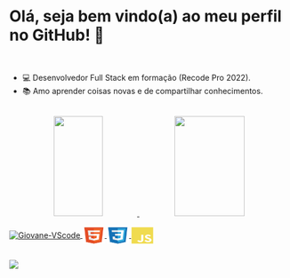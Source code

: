 # Olá, seja bem vindo(a) ao meu perfil no GitHub! 👋

<br>

- 💻 Desenvolvedor Full Stack em formação (Recode Pro 2022).
- 📚 Amo aprender coisas novas e de compartilhar conhecimentos. 

<br>

<div align="center" style="width: 100%; display: inline_block;">

 <a href="https://github.com/giovanesouza">
 <img height="180em" width="42%" src="https://github-readme-stats.vercel.app/api?username=giovanesouza&show_icons=true&theme=cobalt&include_all_commits=true&count_private=true"/>
 
 <img height="180em" width="50%" src="https://github-readme-stats.vercel.app/api/top-langs/?username=giovanesouza&layout=compact&langs_count=7&theme=cobalt"/>

</div>


  
<div style="display: inline_block"><br>

  <img align="center" alt="Giovane-VScode" height="30" width="40" src="https://cdn.jsdelivr.net/gh/devicons/devicon/icons/vscode/vscode-original.svg" />
  <img align="center" alt="Giovane-HTML" height="30" width="40" src="https://raw.githubusercontent.com/devicons/devicon/master/icons/html5/html5-original.svg">
  <img align="center" alt="Giovane-CSS" height="30" width="40" src="https://raw.githubusercontent.com/devicons/devicon/master/icons/css3/css3-original.svg">
  <img align="center" alt="Giovane-JS" height="30" width="40" src="https://raw.githubusercontent.com/devicons/devicon/master/icons/javascript/javascript-plain.svg">

  </div>
  
  
  ##
  
<div> 

  <a href="https://www.linkedin.com/in/developergiovanesouza/" target="_blank"><img src="https://img.shields.io/badge/-LinkedIn-%230077B5?style=for-the-badge&logo=linkedin&logoColor=white" target="_blank"></a> 
    
  
</div>
  
  
  
  
  <!--
 SITE ÍCONES: https://devicon.dev/

<img align="center" alt="Giovane-React" height="30" width="40" src="https://raw.githubusercontent.com/devicons/devicon/master/icons/react/react-original.svg">
<img align="center" alt="Giovane-Csharp" height="30" width="40" src="https://raw.githubusercontent.com/devicons/devicon/master/icons/csharp/csharp-original.svg">


SITE EMBLEMAS: https://dev.to/envoy_/150-badges-for-github-pnk
SITE EMOJIS: https://emojipedia.org/search/?q=bag


## = Linha ("hr")

-->
